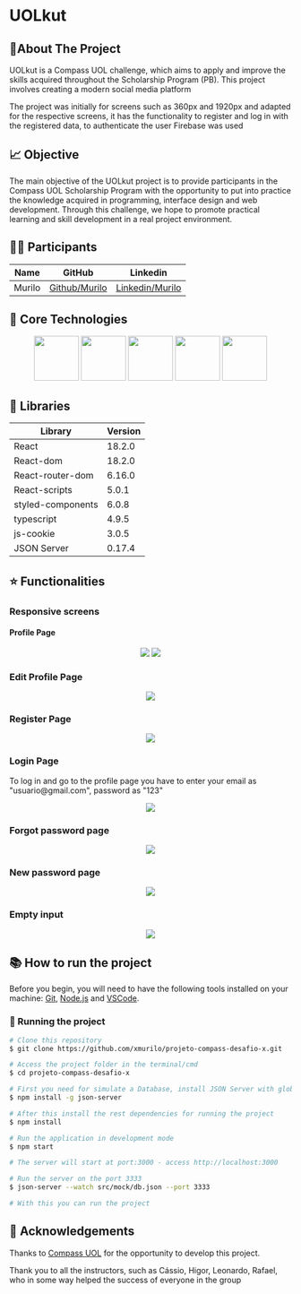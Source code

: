 <h1>UOLkut</h1>

<h2>📗About The Project</h2>
<p>
UOLkut is a Compass UOL challenge, which aims to apply and improve the skills acquired throughout the Scholarship Program (PB). This project involves creating a modern social media platform
<p>
<p>The project was initially for screens such as 360px and 1920px and adapted for the respective screens, it has the functionality to register and log in with the registered data, to authenticate the user Firebase was used</p>

<h2> 📈 Objective</h2>
<p>The main objective of the UOLkut project is to provide participants in the Compass UOL Scholarship Program with the opportunity to put into practice the knowledge acquired in programming, interface design and web development. Through this challenge, we hope to promote practical learning and skill development in a real project environment.</p>


<h2>👨‍💻 Participants</h2>


| Name      | GitHub | Linkedin     |
|-----------|-------|------------|
| Murilo |   <a href="https://github.com/xmurilo">Github/Murilo</a>   | <a href="https://www.linkedin.com/in/murilo-silva-a85b7526b/"> Linkedin/Murilo </a> |


<h2>💠 Core Technologies</h2>
<div align="center">
  <img width="80" height="80" src="https://cdn.jsdelivr.net/gh/devicons/devicon/icons/html5/html5-original.svg" />  
  <img width="80" height="80"  src="https://cdn.jsdelivr.net/gh/devicons/devicon/icons/css3/css3-original.svg" />
  <img width="80" height="80"  src="https://cdn.jsdelivr.net/gh/devicons/devicon/icons/react/react-original.svg" />
  <img width="80" height="80"  src="https://cdn.jsdelivr.net/gh/devicons/devicon/icons/typescript/typescript-original.svg" />
<img width="80" height="80" src="./public/styled-components.png">
</div>


<h2>📕 Libraries</h2>

| Library | Version |
| ------------- | ------------- |
| React | 18.2.0|
| React-dom | 18.2.0 |
| React-router-dom | 6.16.0 |
| React-scripts | 5.0.1 |
| styled-components | 6.0.8|
| typescript | 4.9.5 |
| js-cookie | 3.0.5 |
| JSON Server | 0.17.4 |

<h2>⭐ Functionalities</h2>

<h3 >Responsive screens</h3>
<h4>Profile Page</h4>
<div align="center">
  <img  src="./public/Desktop.png" />
  <img  src="./public/Mobile.png" />
</div>

<h3  >Edit Profile Page</h3>
<div align="center">
  <img  src="./public/ProfileEdit.png" />
</div>

<h3>Register Page</h3>
<div align="center">
  <img  src="./public/Register.png" />
</div>

<h3>Login Page</h3>
<p>To log in and go to the profile page you have to enter your email as "usuario@gmail.com", password as "123"<p>
<div align="center">
  <img src="./public/Login.png" />
</div>

<h3>Forgot password page</h3>
<div align="center">
  <img src="./public/ForgotPassword.png" />
</div>

<h3>New password page</h3>
<div align="center">
  <img src="./public/NewPassword.png" />
</div>

<h3>Empty input</h3>
<div align="center">
  <img src="./public/InputEmpty.png" />
</div>

<h2>📚 How to run the project</h2>

<p>Before you begin, you will need to have the following tools installed on your machine: <a href="https://git-scm.com/">Git</a>, <a href="https://nodejs.org/en/">Node.js</a> and <a href="https://code.visualstudio.com/">VSCode</a>.</p>

<h3>🎲 Running the project</h3>


```bash
# Clone this repository
$ git clone https://github.com/xmurilo/projeto-compass-desafio-x.git

# Access the project folder in the terminal/cmd
$ cd projeto-compass-desafio-x

# First you need for simulate a Database, install JSON Server with global scope
$ npm install -g json-server

# After this install the rest dependencies for running the project
$ npm install

# Run the application in development mode
$ npm start

# The server will start at port:3000 - access http://localhost:3000

# Run the server on the port 3333
$ json-server --watch src/mock/db.json --port 3333

# With this you can run the project
```

<h2>🤝 Acknowledgements</h2>
<p>Thanks to <a href="https://compass.uol/en/home/">Compass UOL</a> for the opportunity to develop this project.</p>

<p>Thank you to all the instructors, such as Cássio, Higor, Leonardo, Rafael, who in some way helped the success of everyone in the group</p>
